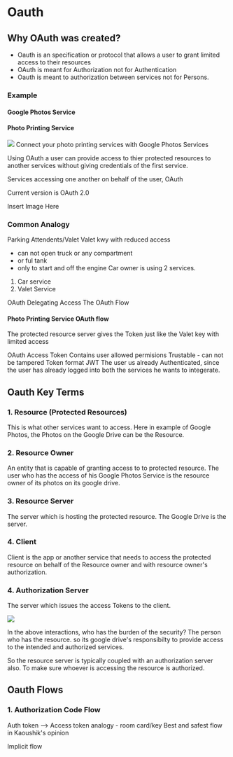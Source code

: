 # Oauth
## Why OAuth was created?
* Oauth is an specification or protocol that allows a user to grant limited access to their resources
* OAuth is meant for Authorization not for Authentication
* Oauth is meant to authorization between services not for Persons.

### Example
#### Google Photos Service
#### Photo Printing Service 
![](untitled.png)
Connect your photo printing services with Google Photos Services

Using OAuth a user can provide access to thier protected resources to another services without giving credentials of the first service.

Services accessing one another on behalf of the user, OAuth

Current version is OAuth 2.0


Insert Image Here

### Common Analogy
Parking Attendents/Valet
Valet kwy with reduced access
* can not open truck or any compartment
* or ful tank
* only to start and off the engine
Car owner is using 2 services.
1. Car service
2. Valet Service

OAuth
Delegating Access
The OAuth Flow

#### Photo Printing Service OAuth flow

The protected resource server gives the Token just like the Valet key with limited access

OAuth Access Token
Contains user allowed permisions
Trustable - can not be tampered
Token format JWT
The user us already Authenticated, since the user has already logged into both the services he wants to integerate.

## Oauth Key Terms


### 1. Resource (Protected Resources)
This is what other services want to access. Here in example of Google Photos, the Photos on the Google Drive can be the Resource.

### 2. Resource Owner
An entity that is capable of granting access to to protected resource.
The user who has the access of his Google Photos Service is the resource owner of its photos on its google drive.

### 3. Resource Server
The server which is hosting the protected resource.
The Google Drive is the server.

### 4. Client
Client is the app or another service that needs to access the protected resource on behalf of the Resource owner and with resource owner's authorization.

### 4. Authorization Server
The server which issues the access Tokens to the client.

![](oauth-terms.PNG)

In the above interactions, who has the burden of the security?
The person who has the resource.
so its google drive's responsibilty to provide access to the intended and authorized services.

So the resource server is typically coupled with an authorization server also.
To make sure whoever is accessing the resource is authorized.

## Oauth Flows
### 1. Authorization Code Flow

Auth token --> Access token
analogy - room card/key
Best and safest flow in Kaoushik's opinion


Implicit flow







